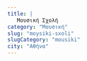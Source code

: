 ```yaml
---
title: |
   Μουσική Σχολή
category: "Μουσική"
slug: "moysiki-sxoli"
slugCategory: "mousiki"
city: "Αθήνα"
---
```



